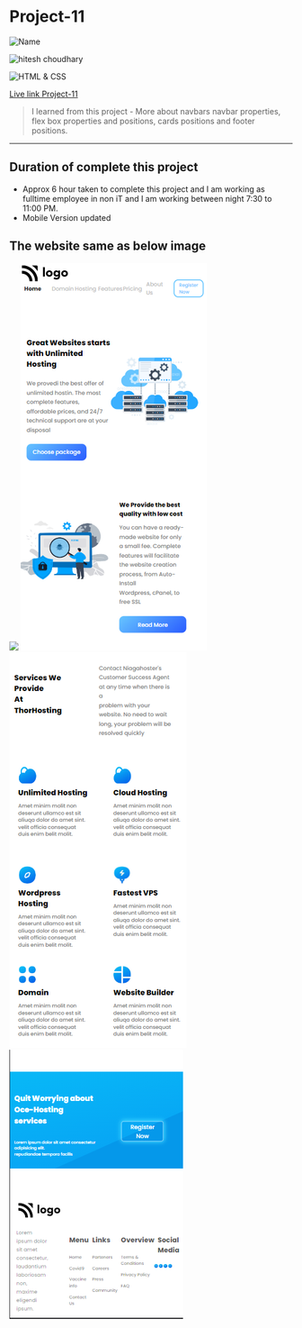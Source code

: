 # Project-11

![Name](https://img.shields.io/badge/Name-VINOD%20KUMAR%20M-green)

![hitesh choudhary](https://img.shields.io/badge/Hitesh--Choudhary-Full--stack--JS--bootcamp-red)

![HTML & CSS](https://img.shields.io/badge/HTML-CSS-orange)

[Live link Project-11](https://vinod-kumar-project-11.netlify.app/)

>  I learned from this project
    -   More about navbars navbar properties, flex box properties and positions, cards positions and footer positions.

---

## Duration of complete this project

-   Approx 6 hour taken to complete this project and I am working as fulltime employee in non iT and I am working between night 7:30 to 11:00 PM.
-   Mobile Version updated

## **The website same as below image**

![](./Screenshot/Project-11.png)
![](./Screenshot/Mobile.png)
![](./Screenshot/Mobile-2.png)
![](./Screenshot/Mobile-3.png)

